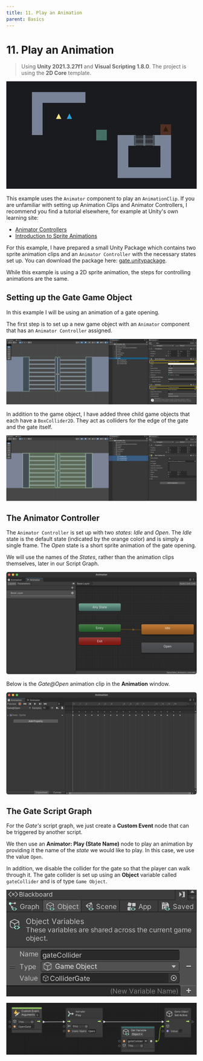 ```yaml
---
title: 11. Play an Animation
parent: Basics
---
```


# 11. Play an Animation

> Using **Unity 2021.3.27f1** and **Visual Scripting 1.8.0**. The project is using the **2D Core** template.

![Demo](./demo.gif)

This example uses the `Animator` component to play an `AnimationClip`. If you are unfamiliar with setting up Animation Clips and Animator Controllers, I recommend you find a tutorial elsewhere, for example at Unity's own learning site:

- [Animator Controllers](https://learn.unity.com/tutorial/animator-controllers-2019-3)
- [Introduction to Sprite Animations](https://learn.unity.com/tutorial/introduction-to-sprite-animations)

For this example, I have prepared a small Unity Package which contains two sprite animation clips and an `Animator Controller` with the necessary states set up. You can download the package here: [gate.unitypackage](./gate.unitypackage).

While this example is using a 2D sprite animation, the steps for controlling animations are the same.

## Setting up the Gate Game Object

In this example I will be using an animation of a gate opening.

The first step is to set up a new game object with an `Animator` component that has an `Animator Controller` assigned. 

<img src="./gate-inspector.webp" srcset="./gate-inspector.webp 2x" alt="Gate Inspector">

In addition to the game object, I have added three child game objects that each have a `BoxCollider2D`. They act as colliders for the edge of the gate and the gate itself.

<img src="./gate-colliders.webp" srcset="./gate-colliders.webp 2x" alt="Gate Colliders">

## The Animator Controller

The `Animator Controller` is set up with two *states*: *Idle* and *Open*. The *Idle* state is the default state (indicated by the orange color) and is simply a single frame. The *Open* state is a short sprite animation of the gate opening.

We will use the names of the *States*, rather than the animation clips themselves, later in our Script Graph. 

<img src="./gate-animator.webp" srcset="./gate-animator.webp 2x" alt="Animator Controller">

Below is the *Gate@Open* animation clip in the **Animation** window.

<img src="./gate-animation.webp" srcset="./gate-animation.webp 2x" alt="Animation Clip">

## The Gate Script Graph

For the *Gate's* script graph, we just create a **Custom Event** node that can be triggered by another script.

We then use an **Animator: Play (State Name)** node to play an animation by providing it the name of the *state* we would like to play. In this case, we use the value `Open`.

In addition, we disable the collider for the gate so that the player can walk through it. The gate collider is set up using an **Object** variable called `gateCollider` and is of type `Game Object`.

<img src="./gate-variables.webp" srcset="./gate-variables.webp 2x" alt="Gate Variables">

[<img src="./gate-graph.webp" srcset="./gate-graph.webp 2x" alt="Gate Graph">](./gate-graph.webp)